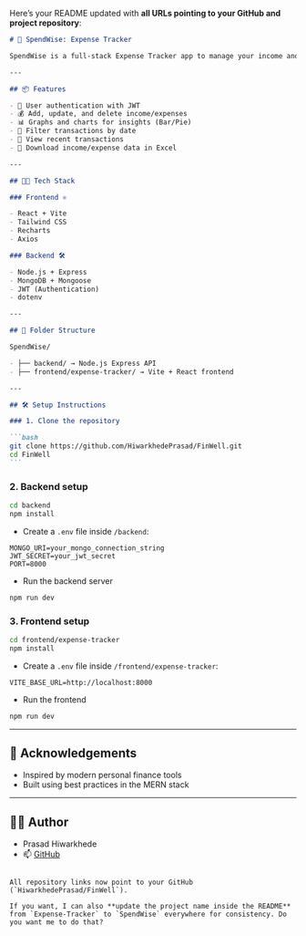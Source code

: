 Here’s your README updated with **all URLs pointing to your GitHub and project repository**:

````markdown
# 💸 SpendWise: Expense Tracker

SpendWise is a full-stack Expense Tracker app to manage your income and expenses efficiently. Built with **React (Vite)** on the frontend, **Node.js (Express)** for the backend, and **MongoDB** for data storage.

---

## 📦 Features

- 🔐 User authentication with JWT
- 💰 Add, update, and delete income/expenses
- 📊 Graphs and charts for insights (Bar/Pie)
- 📆 Filter transactions by date
- 🔎 View recent transactions
- 📁 Download income/expense data in Excel

---

## 🧑‍💻 Tech Stack

### Frontend ⚛️

- React + Vite
- Tailwind CSS
- Recharts
- Axios

### Backend 🛠️

- Node.js + Express
- MongoDB + Mongoose
- JWT (Authentication)
- dotenv

---

## 📁 Folder Structure

SpendWise/

- ├── backend/ → Node.js Express API
- ├── frontend/expense-tracker/ → Vite + React frontend

---

## 🛠️ Setup Instructions

### 1. Clone the repository

```bash
git clone https://github.com/HiwarkhedePrasad/FinWell.git
cd FinWell
```
````

### 2. Backend setup

```bash
cd backend
npm install
```

- Create a `.env` file inside `/backend`:

```.env
MONGO_URI=your_mongo_connection_string
JWT_SECRET=your_jwt_secret
PORT=8000
```

- Run the backend server

```bash
npm run dev
```

### 3. Frontend setup

```bash
cd frontend/expense-tracker
npm install
```

- Create a `.env` file inside `/frontend/expense-tracker`:

```env
VITE_BASE_URL=http://localhost:8000
```

- Run the frontend

```bash
npm run dev
```

---

## 🙌 Acknowledgements

- Inspired by modern personal finance tools
- Built using best practices in the MERN stack

---

## 🧑‍💼 Author

- Prasad Hiwarkhede
- 📫 [GitHub](https://github.com/HiwarkhedePrasad)

```

All repository links now point to your GitHub (`HiwarkhedePrasad/FinWell`).

If you want, I can also **update the project name inside the README** from `Expense-Tracker` to `SpendWise` everywhere for consistency. Do you want me to do that?
```
